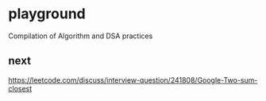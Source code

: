 # playground
Compilation of Algorithm and DSA practices

## next
<!-- Google | Onsite | Two Sum - Closest to Target -->
https://leetcode.com/discuss/interview-question/241808/Google-Two-sum-closest